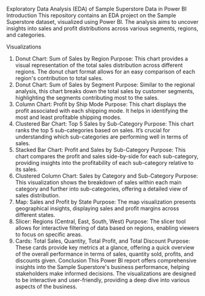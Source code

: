 
Exploratory Data Analysis (EDA) of Sample Superstore Data in Power BI
Introduction
This repository contains an EDA project on the Sample Superstore dataset, visualized using Power BI. The analysis aims to uncover insights into sales and profit distributions across various segments, regions, and categories.

Visualizations
1. Donut Chart: Sum of Sales by Region
Purpose: This chart provides a visual representation of the total sales distribution across different regions. The donut chart format allows for an easy comparison of each region's contribution to total sales.
2. Donut Chart: Sum of Sales by Segment
Purpose: Similar to the regional analysis, this chart breaks down the total sales by customer segments, highlighting the segments contributing most to the sales.
3. Column Chart: Profit by Ship Mode
Purpose: This chart displays the profit associated with each shipping mode. It helps in identifying the most and least profitable shipping modes.
4. Clustered Bar Chart: Top 5 Sales by Sub-Category
Purpose: This chart ranks the top 5 sub-categories based on sales. It’s crucial for understanding which sub-categories are performing well in terms of sales.
5. Stacked Bar Chart: Profit and Sales by Sub-Category
Purpose: This chart compares the profit and sales side-by-side for each sub-category, providing insights into the profitability of each sub-category relative to its sales.
6. Clustered Column Chart: Sales by Category and Sub-Category
Purpose: This visualization shows the breakdown of sales within each main category and further into sub-categories, offering a detailed view of sales distribution.
7. Map: Sales and Profit by State
Purpose: The map visualization presents geographical insights, displaying sales and profit margins across different states.
8. Slicer: Regions (Central, East, South, West)
Purpose: The slicer tool allows for interactive filtering of data based on regions, enabling viewers to focus on specific areas.
9. Cards: Total Sales, Quantity, Total Profit, and Total Discount
Purpose: These cards provide key metrics at a glance, offering a quick overview of the overall performance in terms of sales, quantity sold, profits, and discounts given.
Conclusion
This Power BI report offers comprehensive insights into the Sample Superstore's business performance, helping stakeholders make informed decisions. The visualizations are designed to be interactive and user-friendly, providing a deep dive into various aspects of the business.
